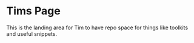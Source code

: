# Tims Page

This is the landing area for Tim to have repo space for things like toolkits and useful snippets.
